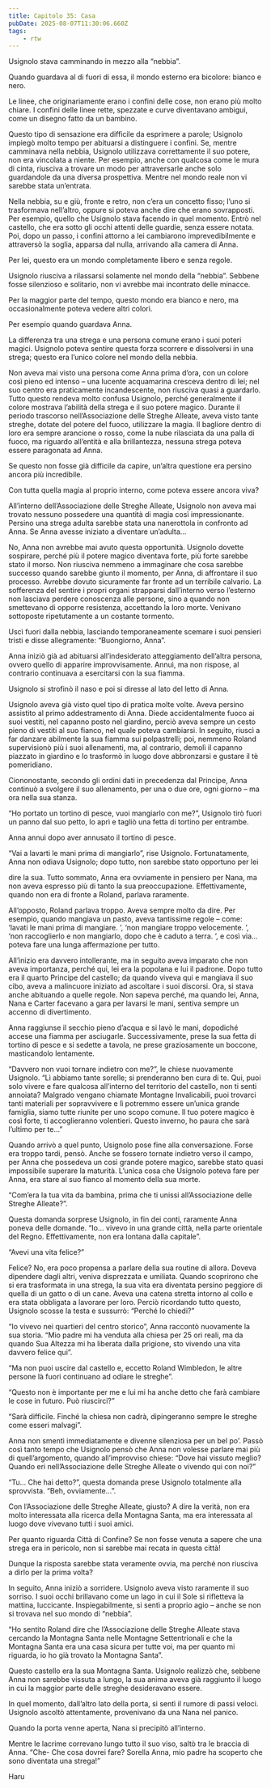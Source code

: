 ```yaml
---
title: Capitolo 35: Casa
pubDate: 2025-08-07T11:30:06.660Z
tags:
    - rtw
---
```



Usignolo stava camminando in mezzo alla “nebbia”.


Quando guardava al di fuori di essa, il mondo esterno era bicolore: bianco e nero.


Le linee, che originariamente erano i confini delle cose, non erano più molto chiare. I confini delle linee rette, spezzate e curve diventavano ambigui, come un disegno fatto da un bambino.


Questo tipo di sensazione era difficile da esprimere a parole; Usignolo impiegò molto tempo per abituarsi a distinguere i confini. Se, mentre camminava nella nebbia, Usignolo utilizzava correttamente il suo potere, non era vincolata a niente. Per esempio, anche con qualcosa come le mura di cinta, riusciva a trovare un modo per attraversarle anche solo guardandole da una diversa prospettiva. Mentre nel mondo reale non vi sarebbe stata un’entrata.


Nella nebbia, su e giù, fronte e retro, non c’era un concetto fisso; l’uno si trasformava nell’altro, oppure si poteva anche dire che erano sovrapposti. Per esempio, quello che Usignolo stava facendo in quel momento. Entrò nel castello, che era sotto gli occhi attenti delle guardie, senza essere notata. Poi, dopo un passo, i confini attorno a lei cambiarono imprevedibilmente e attraversò la soglia, apparsa dal nulla, arrivando alla camera di Anna.


Per lei, questo era un mondo completamente libero e senza regole.


Usignolo riusciva a rilassarsi solamente nel mondo della “nebbia”. Sebbene fosse silenzioso e solitario, non vi avrebbe mai incontrato delle minacce.


Per la maggior parte del tempo, questo mondo era bianco e nero, ma occasionalmente poteva vedere altri colori.


Per esempio quando guardava Anna.


La differenza tra una strega e una persona comune erano i suoi poteri magici. Usignolo poteva sentire questa forza scorrere e dissolversi in una strega; questo era l’unico colore nel mondo della nebbia.


Non aveva mai visto una persona come Anna prima d’ora, con un colore così pieno ed intenso – una lucente acquamarina cresceva dentro di lei; nel suo centro era praticamente incandescente, non riusciva quasi a guardarlo. Tutto questo rendeva molto confusa Usignolo, perché generalmente il colore mostrava l’abilità della strega e il suo potere magico. Durante il periodo trascorso nell’Associazione delle Streghe Alleate, aveva visto tante streghe, dotate del potere del fuoco, utilizzare la magia. Il bagliore dentro di loro era sempre arancione o rosso, come la nube rilasciata da una palla di fuoco, ma riguardo all’entità e alla brillantezza, nessuna strega poteva essere paragonata ad Anna.


Se questo non fosse già difficile da capire, un’altra questione era persino ancora più incredibile.


Con tutta quella magia al proprio interno, come poteva essere ancora viva?


All’interno dell’Associazione delle Streghe Alleate, Usignolo non aveva mai trovato nessuno possedere una quantità di magia così impressionante. Persino una strega adulta sarebbe stata una nanerottola in confronto ad Anna. Se Anna avesse iniziato a diventare un’adulta…


No, Anna non avrebbe mai avuto questa opportunità. Usignolo dovette sospirare, perché più il potere magico diventava forte, più forte sarebbe stato il morso. Non riusciva nemmeno a immaginare che cosa sarebbe successo quando sarebbe giunto il momento, per Anna, di affrontare il suo processo. Avrebbe dovuto sicuramente far fronte ad un terribile calvario. La sofferenza del sentire i propri organi strapparsi dall’interno verso l’esterno non lasciava perdere conoscenza alle persone, sino a quando non smettevano di opporre resistenza, accettando la loro morte. Venivano sottoposte ripetutamente a un costante tormento.


Uscì fuori dalla nebbia, lasciando temporaneamente scemare i suoi pensieri tristi e disse allegramente: “Buongiorno, Anna”.


Anna iniziò già ad abituarsi all’indesiderato atteggiamento dell’altra persona, ovvero quello di apparire improvvisamente. Annuì, ma non rispose, al contrario continuava a esercitarsi con la sua fiamma.


Usignolo si strofinò il naso e poi si diresse al lato del letto di Anna.


Usignolo aveva già visto quel tipo di pratica molte volte. Aveva persino assistito al primo addestramento di Anna. Diede accidentalmente fuoco ai suoi vestiti, nel capanno posto nel giardino, perciò aveva sempre un cesto pieno di vestiti al suo fianco, nel quale poteva cambiarsi. In seguito, riuscì a far danzare abilmente la sua fiamma sui polpastrelli; poi, nemmeno Roland supervisionò più i suoi allenamenti, ma, al contrario, demolì il capanno piazzato in giardino e lo trasformò in luogo dove abbronzarsi e gustare il tè pomeridiano.


Ciononostante, secondo gli ordini dati in precedenza dal Principe, Anna continuò a svolgere il suo allenamento, per una o due ore, ogni giorno – ma ora nella sua stanza.


“Ho portato un tortino di pesce, vuoi mangiarlo con me?”, Usignolo tirò fuori un panno dal suo petto, lo aprì e tagliò una fetta di tortino per entrambe.


Anna annuì dopo aver annusato il tortino di pesce.


“Vai a lavarti le mani prima di mangiarlo”, rise Usignolo. Fortunatamente, Anna non odiava Usignolo; dopo tutto, non sarebbe stato opportuno per lei


dire la sua. Tutto sommato, Anna era ovviamente in pensiero per Nana, ma non aveva espresso più di tanto la sua preoccupazione. Effettivamente, quando non era di fronte a Roland, parlava raramente.


All’opposto, Roland parlava troppo. Aveva sempre molto da dire. Per esempio, quando mangiava un pasto, aveva tantissime regole – come: ‘lavati le mani prima di mangiare. ’, ‘non mangiare troppo velocemente. ’, ‘non raccoglierlo e non mangiarlo, dopo che è caduto a terra. ’, e così via… poteva fare una lunga affermazione per tutto.


All’inizio era davvero intollerante, ma in seguito aveva imparato che non aveva importanza, perché qui, lei era la popolana e lui il padrone. Dopo tutto era il quarto Principe del castello; da quando viveva qui e mangiava il suo cibo, aveva a malincuore iniziato ad ascoltare i suoi discorsi. Ora, si stava anche abituando a quelle regole. Non sapeva perché, ma quando lei, Anna, Nana e Carter facevano a gara per lavarsi le mani, sentiva sempre un accenno di divertimento.


Anna raggiunse il secchio pieno d’acqua e si lavò le mani, dopodiché accese una fiamma per asciugarle. Successivamente, prese la sua fetta di tortino di pesce e si sedette a tavola, ne prese graziosamente un boccone, masticandolo lentamente.


“Davvero non vuoi tornare indietro con me?”, le chiese nuovamente Usignolo. “Lì abbiamo tante sorelle; si prenderanno ben cura di te. Qui, puoi solo vivere e fare qualcosa all’interno del territorio del castello, non ti senti annoiata? Malgrado vengano chiamate Montagne Invalicabili, puoi trovarci tanti materiali per sopravvivere e lì potremmo essere un’unica grande famiglia, siamo tutte riunite per uno scopo comune. Il tuo potere magico è così forte, ti accoglieranno volentieri. Questo inverno, ho paura che sarà l’ultimo per te…”


Quando arrivò a quel punto, Usignolo pose fine alla conversazione. Forse era troppo tardi, pensò. Anche se fossero tornate indietro verso il campo, per Anna che possedeva un così grande potere magico, sarebbe stato quasi impossibile superare la maturità. L’unica cosa che Usignolo poteva fare per Anna, era stare al suo fianco al momento della sua morte.


“Com’era la tua vita da bambina, prima che ti unissi all’Associazione delle Streghe Alleate?”.


Questa domanda sorprese Usignolo, in fin dei conti, raramente Anna poneva delle domande. “Io… vivevo in una grande città, nella parte orientale del Regno. Effettivamente, non era lontana dalla capitale”.


“Avevi una vita felice?”


Felice? No, era poco propensa a parlare della sua routine di allora. Doveva dipendere dagli altri, veniva disprezzata e umiliata. Quando scoprirono che si era trasformata in una strega, la sua vita era diventata persino peggiore di quella di un gatto o di un cane. Aveva una catena stretta intorno al collo e era stata obbligata a lavorare per loro. Perciò ricordando tutto questo, Usignolo scosse la testa e sussurrò: “Perché lo chiedi?”


“Io vivevo nei quartieri del centro storico”, Anna raccontò nuovamente la sua storia. “Mio padre mi ha venduta alla chiesa per 25 ori reali, ma da quando Sua Altezza mi ha liberata dalla prigione, sto vivendo una vita davvero felice qui”.


“Ma non puoi uscire dal castello e, eccetto Roland Wimbledon, le altre persone là fuori continuano ad odiare le streghe”.


“Questo non è importante per me e lui mi ha anche detto che farà cambiare le cose in futuro. Può riuscirci?”


“Sarà difficile. Finché la chiesa non cadrà, dipingeranno sempre le streghe come esseri malvagi”.


Anna non smentì immediatamente e divenne silenziosa per un bel po’. Passò così tanto tempo che Usignolo pensò che Anna non volesse parlare mai più di quell’argomento, quando all’improvviso chiese: “Dove hai vissuto meglio? Quando eri nell’Associazione delle Streghe Alleate o vivendo qui con noi?”


“Tu… Che hai detto?”, questa domanda prese Usignolo totalmente alla sprovvista. “Beh, ovviamente…”.


Con l’Associazione delle Streghe Alleate, giusto? A dire la verità, non era molto interessata alla ricerca della Montagna Santa, ma era interessata al luogo dove vivevano tutti i suoi amici.


Per quanto riguarda Città di Confine? Se non fosse venuta a sapere che una strega era in pericolo, non si sarebbe mai recata in questa città!


Dunque la risposta sarebbe stata veramente ovvia, ma perché non riusciva a dirlo per la prima volta?


In seguito, Anna iniziò a sorridere. Usignolo aveva visto raramente il suo sorriso. I suoi occhi brillavano come un lago in cui il Sole si rifletteva la mattina, luccicante. Inspiegabilmente, si sentì a proprio agio – anche se non si trovava nel suo mondo di “nebbia”.


“Ho sentito Roland dire che l’Associazione delle Streghe Alleate stava cercando la Montagna Santa nelle Montagne Settentrionali e che la Montagna Santa era una casa sicura per tutte voi, ma per quanto mi riguarda, io ho già trovato la Montagna Santa”.


Questo castello era la sua Montagna Santa. Usignolo realizzò che, sebbene Anna non sarebbe vissuta a lungo, la sua anima aveva già raggiunto il luogo in cui la maggior parte delle streghe desideravano essere.


In quel momento, dall’altro lato della porta, si sentì il rumore di passi veloci. Usignolo ascoltò attentamente, provenivano da una Nana nel panico.


Quando la porta venne aperta, Nana si precipitò all’interno.


Mentre le lacrime correvano lungo tutto il suo viso, saltò tra le braccia di Anna. “Che- Che cosa dovrei fare? Sorella Anna, mio padre ha scoperto che sono diventata una strega!”


Haru
                                


                                

